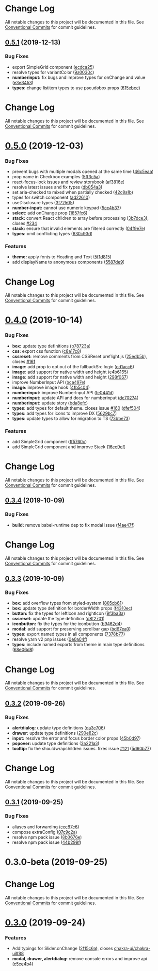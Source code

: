 # Change Log

All notable changes to this project will be documented in this file. See
[Conventional Commits](https://conventionalcommits.org) for commit guidelines.

## [0.5.1](https://github.com/chakra-ui/chakra-ui/compare/@chakra-ui/core@0.5.0...@chakra-ui/core@0.5.1) (2019-12-13)

### Bug Fixes

- export SimpleGrid component
  ([ecdca25](https://github.com/chakra-ui/chakra-ui/commit/ecdca25c1a72ba31fa93c39b4ad2891bfbcebc02))
- resolve types for variantColor
  ([9a0030c](https://github.com/chakra-ui/chakra-ui/commit/9a0030ce1ad61ffbefe4888f923c9b85253752bd))
- **numberinput:** fix bugs and improve types for onChange and value
  ([e3e3453](https://github.com/chakra-ui/chakra-ui/commit/e3e3453e495fae9f9d5f38a8b8bca0e4f33e6f9e))
- **types:** change listitem types to use pseudobox props
  ([615ebcc](https://github.com/chakra-ui/chakra-ui/commit/615ebcc9f516747c425e7fc84d45c6787f0ebbdb))

# Change Log

All notable changes to this project will be documented in this file. See
[Conventional Commits](https://conventionalcommits.org) for commit guidelines.

# [0.5.0](https://github.com/chakra-ui/chakra-ui/compare/@chakra-ui/core@0.4.1...@chakra-ui/core@0.5.0) (2019-12-03)

### Bug Fixes

- prevent bugs with multiple modals opened at the same time
  ([46c5eaa](https://github.com/chakra-ui/chakra-ui/commit/46c5eaa2d0f803df109e0ca54d74bfbd45d72b18))
- prop name in Checkbox examples
  ([5ff3c5a](https://github.com/chakra-ui/chakra-ui/commit/5ff3c5a67d0b876527fce694f425c8f527b27788))
- react-focus-lock issues and review storybook
  ([af3816e](https://github.com/chakra-ui/chakra-ui/commit/af3816eac08c0ae9cbe0f8b684f2772c2c8da51f))
- resolve latest issues and fix types
  ([db054a3](https://github.com/chakra-ui/chakra-ui/commit/db054a36bda3f5a09cb39f475947795204e51316))
- set aria-checked to mixed when partially checked
  ([42c8a1b](https://github.com/chakra-ui/chakra-ui/commit/42c8a1bec674b282c2df130749033bab85f4baa7))
- types for switch component
  ([ad22610](https://github.com/chakra-ui/chakra-ui/commit/ad226105a6d4ee1b28338b5f89e70197ee5aedee))
- useDisclosure types
  ([3f72505](https://github.com/chakra-ui/chakra-ui/commit/3f7250529310708bca3867edd5d116f8c980aaa3))
- **number-input:** cannot use numeric keypad
  ([5cc4b37](https://github.com/chakra-ui/chakra-ui/commit/5cc4b37cf13cf980e25fca37f34b3fb63518e618))
- **select:** add onChange prop
  ([1857fc6](https://github.com/chakra-ui/chakra-ui/commit/1857fc6619efea76589703791655c8cdbf147cec))
- **stack:** convert React children to array before processing
  ([3b7dce3](https://github.com/chakra-ui/chakra-ui/commit/3b7dce3421c09d57c58676a135b888f6b174d62c)),
  closes [#234](https://github.com/chakra-ui/chakra-ui/issues/234)
- **stack:** ensure that invalid elements are filtered correctly
  ([04f9e7e](https://github.com/chakra-ui/chakra-ui/commit/04f9e7e4e64f43fdb12dc54e24c74041666b6149))
- **types:** omit conflicting types
  ([830c93d](https://github.com/chakra-ui/chakra-ui/commit/830c93d6a6538f1a3b5a86ff363583cea9c32ec3))

### Features

- **theme:** apply fonts to Heading and Text
  ([5f1d815](https://github.com/chakra-ui/chakra-ui/commit/5f1d815db7bc923e6bb8aed2fa55697a878f0b92))
- add displayName to anonymous components
  ([5587de9](https://github.com/chakra-ui/chakra-ui/commit/5587de9082e0acd214205b1f9c81fdb36ca39d34))

# Change Log

All notable changes to this project will be documented in this file. See
[Conventional Commits](https://conventionalcommits.org) for commit guidelines.

# [0.4.0](https://github.com/chakra-ui/chakra-ui/compare/@chakra-ui/core@0.3.4...@chakra-ui/core@0.4.0) (2019-10-14)

### Bug Fixes

- **box:** update type definitions
  ([b78723a](https://github.com/chakra-ui/chakra-ui/commit/b78723a))
- **css:** export css function
  ([c8a17c8](https://github.com/chakra-ui/chakra-ui/commit/c8a17c8))
- **cssreset:** remove comments from CSSReset preflight.js
  ([25edb5b](https://github.com/chakra-ui/chakra-ui/commit/25edb5b)), closes
  [#161](https://github.com/chakra-ui/chakra-ui/issues/161)
- **image:** add prop to opt out of the fallbackSrc logic
  ([cd1acc6](https://github.com/chakra-ui/chakra-ui/commit/cd1acc6))
- **image:** add support for native width and height
  ([e4b6165](https://github.com/chakra-ui/chakra-ui/commit/e4b6165))
- **image:** add support for native width and height
  ([298f067](https://github.com/chakra-ui/chakra-ui/commit/298f067))
- improve NumberInput API
  ([bca497e](https://github.com/chakra-ui/chakra-ui/commit/bca497e))
- **image:** improve image hook
  ([4fb5c04](https://github.com/chakra-ui/chakra-ui/commit/4fb5c04))
- **numberinput:** improve NumberInput API
  ([fe0441d](https://github.com/chakra-ui/chakra-ui/commit/fe0441d))
- **numberinput:** update API and docs for numberinput
  ([dc70274](https://github.com/chakra-ui/chakra-ui/commit/dc70274))
- **numberinput:** update story
  ([bda8efc](https://github.com/chakra-ui/chakra-ui/commit/bda8efc))
- **types:** add types for default theme. closes issue
  [#160](https://github.com/chakra-ui/chakra-ui/issues/160)
  ([dfef504](https://github.com/chakra-ui/chakra-ui/commit/dfef504))
- **types:** add types for icons to improve DX
  ([5629bc7](https://github.com/chakra-ui/chakra-ui/commit/5629bc7))
- **types:** update types to allow for migration to TS
  ([73bbe73](https://github.com/chakra-ui/chakra-ui/commit/73bbe73))

### Features

- add SimpleGrid component
  ([ff5760c](https://github.com/chakra-ui/chakra-ui/commit/ff5760c))
- add SimpleGrid component and improve Stack
  ([16cc9ef](https://github.com/chakra-ui/chakra-ui/commit/16cc9ef))

# Change Log

All notable changes to this project will be documented in this file. See
[Conventional Commits](https://conventionalcommits.org) for commit guidelines.

## [0.3.4](https://github.com/chakra-ui/chakra-ui/compare/@chakra-ui/core@0.3.3...@chakra-ui/core@0.3.4) (2019-10-09)

### Bug Fixes

- **build:** remove babel-runtime dep to fix modal issue
  ([f4ae47f](https://github.com/chakra-ui/chakra-ui/commit/f4ae47f))

# Change Log

All notable changes to this project will be documented in this file. See
[Conventional Commits](https://conventionalcommits.org) for commit guidelines.

## [0.3.3](https://github.com/chakra-ui/chakra-ui/compare/@chakra-ui/core@0.3.2...@chakra-ui/core@0.3.3) (2019-10-09)

### Bug Fixes

- **box:** add overflow types from styled-system
  ([805cb61](https://github.com/chakra-ui/chakra-ui/commit/805cb61))
- **box:** update type definition for borderWidth props
  ([f4310ec](https://github.com/chakra-ui/chakra-ui/commit/f4310ec))
- **button:** fix the types for leftIcon and rightIcon
  ([9f3ba3a](https://github.com/chakra-ui/chakra-ui/commit/9f3ba3a))
- **cssreset:** update the type definition
  ([d8f2701](https://github.com/chakra-ui/chakra-ui/commit/d8f2701))
- **iconbutton:** fix the types for the iconbutton
  ([b9462d4](https://github.com/chakra-ui/chakra-ui/commit/b9462d4))
- **modal:** add support for preserving scrollbar gap
  ([bd67ea0](https://github.com/chakra-ui/chakra-ui/commit/bd67ea0))
- **types:** export named types in all components
  ([7378b77](https://github.com/chakra-ui/chakra-ui/commit/7378b77))
- resolve yarn v2 pnp issues
  ([0e0a04f](https://github.com/chakra-ui/chakra-ui/commit/0e0a04f))
- **types:** include named exports from theme in main type definitions
  ([68e06d8](https://github.com/chakra-ui/chakra-ui/commit/68e06d8))

# Change Log

All notable changes to this project will be documented in this file. See
[Conventional Commits](https://conventionalcommits.org) for commit guidelines.

## [0.3.2](https://github.com/chakra-ui/chakra-ui/compare/@chakra-ui/core@0.3.1...@chakra-ui/core@0.3.2) (2019-09-26)

### Bug Fixes

- **alertdialog:** update type definitions
  ([da3c706](https://github.com/chakra-ui/chakra-ui/commit/da3c706))
- **drawer:** update type definitions
  ([290e82c](https://github.com/chakra-ui/chakra-ui/commit/290e82c))
- **input:** resolve the error and focus border color props
  ([45b0d97](https://github.com/chakra-ui/chakra-ui/commit/45b0d97))
- **popover:** update type definitions
  ([3a221a3](https://github.com/chakra-ui/chakra-ui/commit/3a221a3))
- **tooltip:** fix the shouldwrapchildren issues. fixes issue
  [#121](https://github.com/chakra-ui/chakra-ui/issues/121)
  ([5d90b77](https://github.com/chakra-ui/chakra-ui/commit/5d90b77))

# Change Log

All notable changes to this project will be documented in this file. See
[Conventional Commits](https://conventionalcommits.org) for commit guidelines.

## [0.3.1](https://github.com/chakra-ui/chakra-ui/compare/@chakra-ui/core@0.3.0...@chakra-ui/core@0.3.1) (2019-09-25)

### Bug Fixes

- aliases and forwarding
  ([cec87c6](https://github.com/chakra-ui/chakra-ui/commit/cec87c6))
- compose extraConfig
  ([07c9c2a](https://github.com/chakra-ui/chakra-ui/commit/07c9c2a))
- resolve npm pack issue
  ([8b0676e](https://github.com/chakra-ui/chakra-ui/commit/8b0676e))
- resolve npm pack issue
  ([44b299f](https://github.com/chakra-ui/chakra-ui/commit/44b299f))

# 0.3.0-beta (2019-09-25)

# Change Log

All notable changes to this project will be documented in this file. See
[Conventional Commits](https://conventionalcommits.org) for commit guidelines.

# [0.3.0](https://github.com/chakra-ui/chakra-ui/compare/@chakra-ui/core@0.2.8...@chakra-ui/core@0.3.0) (2019-09-24)

### Features

- Add typings for Slider.onChange
  ([2f15c6a](https://github.com/chakra-ui/chakra-ui/commit/2f15c6a)), closes
  [chakra-ui/chakra-ui#88](https://github.com/chakra-ui/chakra-ui/issues/88)
- **modal, drawer, alertdialog:** remove console errors and improve api
  ([c5ce4b4](https://github.com/chakra-ui/chakra-ui/commit/c5ce4b4))
